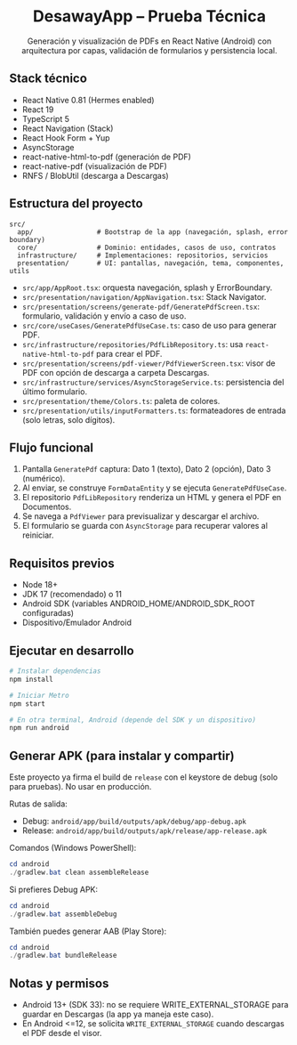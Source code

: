<div align="center">

# DesawayApp – Prueba Técnica

Generación y visualización de PDFs en React Native (Android) con arquitectura por capas, validación de formularios y persistencia local.

</div>

## Stack técnico

- React Native 0.81 (Hermes enabled)
- React 19
- TypeScript 5
- React Navigation (Stack)
- React Hook Form + Yup
- AsyncStorage
- react-native-html-to-pdf (generación de PDF)
- react-native-pdf (visualización de PDF)
- RNFS / BlobUtil (descarga a Descargas)

## Estructura del proyecto

```
src/
  app/                # Bootstrap de la app (navegación, splash, error boundary)
  core/               # Dominio: entidades, casos de uso, contratos
  infrastructure/     # Implementaciones: repositorios, servicios
  presentation/       # UI: pantallas, navegación, tema, componentes, utils
```

- `src/app/AppRoot.tsx`: orquesta navegación, splash y ErrorBoundary.
- `src/presentation/navigation/AppNavigation.tsx`: Stack Navigator.
- `src/presentation/screens/generate-pdf/GeneratePdfScreen.tsx`: formulario, validación y envío a caso de uso.
- `src/core/useCases/GeneratePdfUseCase.ts`: caso de uso para generar PDF.
- `src/infrastructure/repositories/PdfLibRepository.ts`: usa `react-native-html-to-pdf` para crear el PDF.
- `src/presentation/screens/pdf-viewer/PdfViewerScreen.tsx`: visor de PDF con opción de descarga a carpeta Descargas.
- `src/infrastructure/services/AsyncStorageService.ts`: persistencia del último formulario.
- `src/presentation/theme/Colors.ts`: paleta de colores.
- `src/presentation/utils/inputFormatters.ts`: formateadores de entrada (solo letras, solo dígitos).

## Flujo funcional

1. Pantalla `GeneratePdf` captura: Dato 1 (texto), Dato 2 (opción), Dato 3 (numérico).
2. Al enviar, se construye `FormDataEntity` y se ejecuta `GeneratePdfUseCase`.
3. El repositorio `PdfLibRepository` renderiza un HTML y genera el PDF en Documentos.
4. Se navega a `PdfViewer` para previsualizar y descargar el archivo.
5. El formulario se guarda con `AsyncStorage` para recuperar valores al reiniciar.

## Requisitos previos

- Node 18+
- JDK 17 (recomendado) o 11
- Android SDK (variables ANDROID_HOME/ANDROID_SDK_ROOT configuradas)
- Dispositivo/Emulador Android

## Ejecutar en desarrollo

```bash
# Instalar dependencias
npm install

# Iniciar Metro
npm start

# En otra terminal, Android (depende del SDK y un dispositivo)
npm run android
```

## Generar APK (para instalar y compartir)

Este proyecto ya firma el build de `release` con el keystore de debug (solo para pruebas). No usar en producción.

Rutas de salida:
- Debug: `android/app/build/outputs/apk/debug/app-debug.apk`
- Release: `android/app/build/outputs/apk/release/app-release.apk`

Comandos (Windows PowerShell):

```powershell
cd android
./gradlew.bat clean assembleRelease
```

Si prefieres Debug APK:

```powershell
cd android
./gradlew.bat assembleDebug
```

También puedes generar AAB (Play Store):

```powershell
cd android
./gradlew.bat bundleRelease
```

## Notas y permisos

- Android 13+ (SDK 33): no se requiere WRITE_EXTERNAL_STORAGE para guardar en Descargas (la app ya maneja este caso).
- En Android <=12, se solicita `WRITE_EXTERNAL_STORAGE` cuando descargas el PDF desde el visor.
